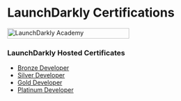  # LaunchDarkly Certifications

<img src="https://cc.sj-cdn.net/instructor/p189rvje0rn0-launchdarkly-academy/themes/l8zwgh5bvymq/header-logo.1697673842.png" width="280" height="24" alt="LaunchDarkly Academy" style="border:none;"/>

### LaunchDarkly Hosted Certificates
- [Bronze Developer](https://verify.skilljar.com/c/fzirp2nttq3i)
- [Silver Developer](https://verify.skilljar.com/c/f5hfrf8njri7)
- [Gold Developer](https://verify.skilljar.com/c/vrpd5v9yromw)
- [Platinum Developer](http://verify.skilljar.com/c/afhnbcm9q2ea)